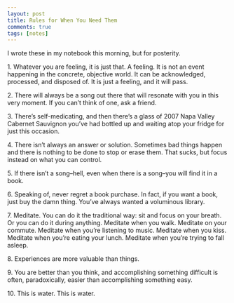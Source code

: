```yaml
---
layout: post
title: Rules for When You Need Them
comments: true
tags: [notes]
---
```

<p>
I wrote these in my notebook this morning, but for posterity.</p>

<p>
1. Whatever you are feeling, it is just that. A feeling. It is not an event happening in the concrete, objective world. It can be acknowledged, processed, and disposed of. It is just a feeling, and it will pass.</p>

<p>
2. There will always be a song out there that will resonate with you in this very moment. If you can’t think of one, ask a friend.</p>

<p>
3. There’s self-medicating, and then there’s a glass of 2007 Napa Valley Cabernet Sauvignon you’ve had bottled up and waiting atop your fridge for just this occasion.</p>

<p>
4. There isn’t always an answer or solution. Sometimes bad things happen and there is nothing to be done to stop or erase them. That sucks, but focus instead on what you can control.</p>

<p>
5. If there isn’t a song–hell, even when there is a song–you will find it in a book.</p>

<p>
6. Speaking of, never regret a book purchase. In fact, if you want a book, just buy the damn thing. You’ve always wanted a voluminous library.</p>

<p>
7. Meditate. You can do it the traditional way: sit and focus on your breath. Or you can do it during anything. Meditate when you walk. Meditate on your commute. Meditate when you’re listening to music. Meditate when you kiss. Meditate when you’re eating your lunch. Meditate when you’re trying to fall asleep.</p>

<p>
8. Experiences are more valuable than things.</p>

<p>
9. You are better than you think, and accomplishing something difficult is often, paradoxically, easier than accomplishing something easy.</p>

<p>
10. This is water. This is water.</p>